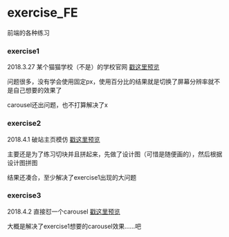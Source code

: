 # exercise_FE

前端的各种练习

### exercise1
2018.3.27 某个猫猫学校（不是）的学校官网 [戳这里预览](https://zhenyuanma.github.io/exercise_FE/exercise1/index.html)

问题很多，没有学会使用固定px，使用百分比的结果就是切换了屏幕分辨率就不是自己想要的效果了

carousel还出问题，也不打算解决了x

### exercise2
2018.4.1 破站主页模仿 [戳这里预览](https://zhenyuanma.github.io/exercise_FE/exercise2/index.html)

主要还是为了练习切块并且拼起来，先做了设计图（可惜是随便画的），然后根据设计图拼图

结果还凑合，至少解决了exercise1出现的大问题

### exercise3
2018.4.2 直接怼一个carousel [戳这里预览](https://zhenyuanma.github.io/exercise_FE/exercise3/index.html)

大概是解决了exercise1想要的carousel效果……吧